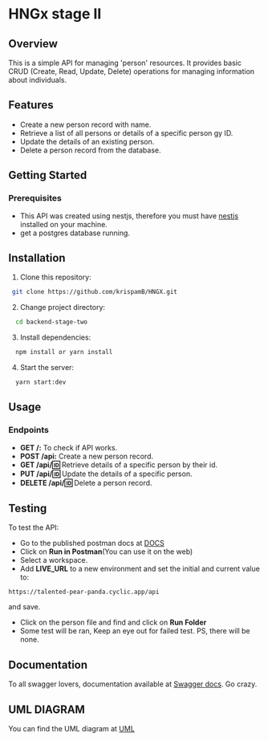 # HNGx stage II
## Overview
This is a simple API for managing 'person' resources. It provides basic CRUD (Create, Read, Update, Delete) operations for managing information about individuals.

## Features

- Create a new person record with name.
- Retrieve a list of all persons or details of a specific person gy ID.
- Update the details of an existing person.
- Delete a person record from the database.

## Getting Started

### Prerequisites
- This API was created using nestjs, therefore you must have [nestjs](https://docs.nestjs.com/) installed on your machine.
- get a postgres database running.

## Installation
1. Clone this repository:
```bash
 git clone https://github.com/krispamB/HNGX.git 
```
2. Change project directory:
```bash
  cd backend-stage-two
```
3. Install dependencies:
```bash
  npm install or yarn install
```
4. Start the server:
  ```bash
    yarn start:dev
  ```

## Usage

### Endpoints

- **GET /:** To check if API works.
- **POST /api:** Create a new person record.
- **GET /api/:id:** Retrieve details of a specific person by their id.
- **PUT /api/:id:** Update the details of a specific person.
- **DELETE /api/:id:** Delete a person record.

## Testing
To test the API:
- Go to the published postman docs at [DOCS](https://documenter.getpostman.com/view/20812049/2s9YC2yt3d)
- Click on **Run in Postman**(You can use it on the web)
- Select a workspace.
- Add **LIVE_URL** to a new environment and set the initial and current value to: 
```
https://talented-pear-panda.cyclic.app/api
```
and save.
- Click on the person file and find and click on **Run Folder**
- Some test will be ran, Keep an eye out for failed test.
PS, there will be none. 

## Documentation
To all swagger lovers, documentation available at [Swagger docs](https://talented-pear-panda.cyclic.app/docs). Go crazy.


## UML DIAGRAM
You can find the UML diagram at [UML](https://lucid.app/lucidchart/6390f608-b069-47c1-894e-f075f8dc6e7e/edit?view_items=9b0tSi1T4MFU&invitationId=inv_c8b0f4b7-46d8-4fc6-9a03-6554718976ee)